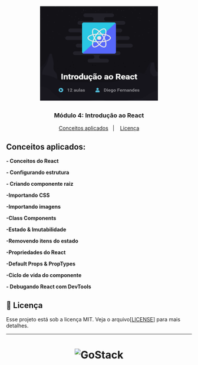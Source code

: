 <h1 align="center">
    <img alt="GoStack" src="https://github.com/jairpro/bootcamp-gostack-modulo04/blob/3b63d916f98acb4b85607d810780f35556ebb70e/react-introducao-ao_small.png" width="320px" />
</h1>

<h3 align="center">
  Módulo 4: Introdução ao React
</h3>

<p align="center">
  <a href="#conceitos-aplicados">Conceitos aplicados</a>&nbsp;&nbsp;&nbsp;|&nbsp;&nbsp;&nbsp;
  <a href="#memo-licença">Licença</a>
</p>

## Conceitos aplicados:

**- Conceitos do React**

**- Configurando estrutura**

**- Criando componente raiz**

**-Importando CSS**

**-Importando imagens**

**-Class Components**

**-Estado & Imutabilidade**

**-Removendo itens do estado**

**-Propriedades do React**

**-Default Props & PropTypes**

**-Ciclo de vida do componente**

**- Debugando React com DevTools**

## :memo: Licença

Esse projeto está sob a licença MIT. Veja o arquivo[<a href="https://github.com/jairpro/bootcamp-gostack-modulo04/blob/master/LICENSE">LICENSE</a>] para mais detalhes.

---

<h1 align="center">
    <img alt="GoStack" src="https://rocketseat-cdn.s3-sa-east-1.amazonaws.com/bootcamp-header.png" width="200px" />
</h1>
